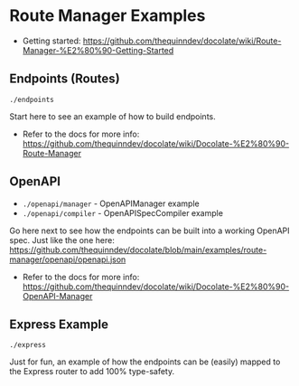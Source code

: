# Route Manager Examples
* Getting started: https://github.com/thequinndev/docolate/wiki/Route-Manager-%E2%80%90-Getting-Started

## Endpoints (Routes)

``./endpoints``

Start here to see an example of how to build endpoints.
* Refer to the docs for more info: https://github.com/thequinndev/docolate/wiki/Docolate-%E2%80%90-Route-Manager

## OpenAPI

* ``./openapi/manager`` - OpenAPIManager example
* ``./openapi/compiler`` - OpenAPISpecCompiler example

Go here next to see how the endpoints can be built into a working OpenAPI spec. Just like the one here: https://github.com/thequinndev/docolate/blob/main/examples/route-manager/openapi/openapi.json
* Refer to the docs for more info: https://github.com/thequinndev/docolate/wiki/Docolate-%E2%80%90-OpenAPI-Manager

## Express Example

``./express``

Just for fun, an example of how the endpoints can be (easily) mapped to the Express router to add 100% type-safety.
